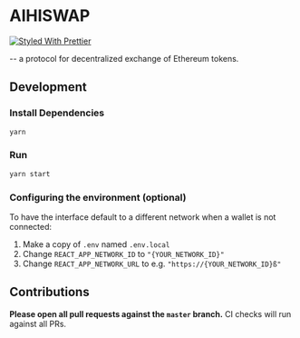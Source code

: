 # AIHISWAP

[![Styled With Prettier](https://img.shields.io/badge/code_style-prettier-ff69b4.svg)](https://prettier.io/)

-- a protocol for decentralized exchange of Ethereum tokens.

## Development

### Install Dependencies

```bash
yarn
```

### Run

```bash
yarn start
```

### Configuring the environment (optional)

To have the interface default to a different network when a wallet is not connected:

1. Make a copy of `.env` named `.env.local`
2. Change `REACT_APP_NETWORK_ID` to `"{YOUR_NETWORK_ID}"`
3. Change `REACT_APP_NETWORK_URL` to e.g. `"https://{YOUR_NETWORK_ID}ß"` 

## Contributions

**Please open all pull requests against the `master` branch.** 
CI checks will run against all PRs.
